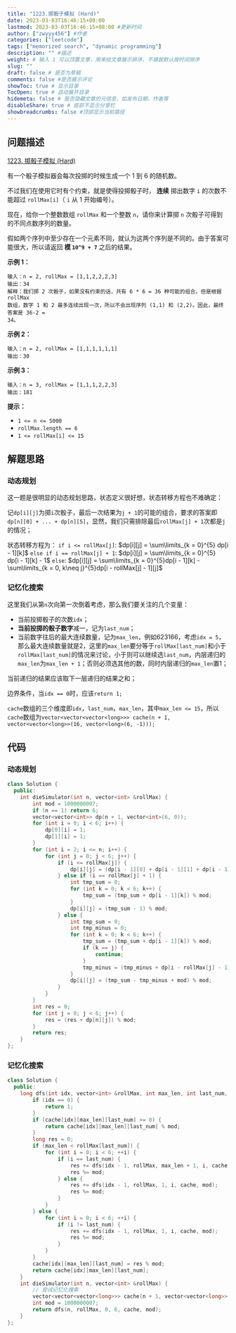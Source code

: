 ```yaml
---
title: "1223.掷骰子模拟 (Hard)"
date: 2023-03-03T16:46:15+08:00
lastmod: 2023-03-03T16:46:15+08:00 #更新时间
author: ["zwyyy456"] #作者
categories: ["leetcode"]
tags: ["memorized search", "dynamic programming"]
description: "" #描述
weight: # 输入 1 可以顶置文章，用来给文章展示排序，不填就默认按时间排序
slug: ""
draft: false # 是否为草稿
comments: false #是否展示评论
showToc: true # 显示目录
TocOpen: true # 自动展开目录
hidemeta: false # 是否隐藏文章的元信息，如发布日期、作者等
disableShare: true # 底部不显示分享栏
showbreadcrumbs: false #顶部显示当前路径
---
```

## 问题描述
[1223. 掷骰子模拟 (Hard)](https://leetcode.cn/problems/dice-roll-simulation/)

有一个骰子模拟器会每次投掷的时候生成一个 1 到 6 的随机数。

不过我们在使用它时有个约束，就是使得投掷骰子时， **连续** 掷出数字 `i` 的次数不能超过
`rollMax[i]`（ `i` 从 1 开始编号）。

现在，给你一个整数数组 `rollMax` 和一个整数 `n`，请你来计算掷 `n` 次骰子可得到的不同点数序列的数量。

假如两个序列中至少存在一个元素不同，就认为这两个序列是不同的。由于答案可能很大，所以请返回 **模 `10^9 +
7`** 之后的结果。

**示例 1：**

```
输入：n = 2, rollMax = [1,1,2,2,2,3]
输出：34
解释：我们掷 2 次骰子，如果没有约束的话，共有 6 * 6 = 36 种可能的组合。但是根据 rollMax
数组，数字 1 和 2 最多连续出现一次，所以不会出现序列 (1,1) 和 (2,2)。因此，最终答案是 36-2 =
34。

```

**示例 2：**

```
输入：n = 2, rollMax = [1,1,1,1,1,1]
输出：30

```

**示例 3：**

```
输入：n = 3, rollMax = [1,1,1,2,2,3]
输出：181

```

**提示：**

- `1 <= n <= 5000`
- `rollMax.length == 6`
- `1 <= rollMax[i] <= 15`

## 解题思路
### 动态规划
这一题是很明显的动态规划思路，状态定义很好想，状态转移方程也不难确定：

记`dp[i][j]`为掷`i`次骰子，最后一次结果为`j + 1`的可能的组合，要求的答案即`dp[n][0] + ... + dp[n][5]`，显然，我们只需排除最后`rollMax[j] + 1`次都是`j`的情况；

状态转移方程为：
`if i <= rollMax[j]`: $dp[i][j] = \sum\limits_{k = 0}^{5} dp[i - 1][k]$
`else if i == rollMax[j] + 1`: $dp[i][j] = \sum\limits_{k = 0}^{5} dp[i - 1][k] - 1$
`else`: $dp[i][j] = \sum\limits_{k = 0}^{5}dp[i - 1][k] - \sum\limits_{k = 0, k\neq j}^{5}dp[i - rollMax[j] - 1][j]$

### 记忆化搜索
这里我们从第`n`次向第一次倒着考虑，那么我们要关注的几个变量：
- 当前投掷骰子的次数`idx`；
- **当前投掷的骰子数字**减一，记为`last_num`；
- 当前数字往后的最大连续数量，记为`max_len`，例如$623166$，考虑`idx = 5`，那么最大连续数量就是$2$，这里的`max_len`要分等于`rollMax[last_num]`和小于`rollMax[last_num]`的情况来讨论，小于则可以继续选`last_num`，内层递归的`max_len`为`max_len + 1`；否则必须选其他的数，同时内层递归的`max_len`置1；

当前递归的结果应该取下一层递归的结果之和；

边界条件，当`idx == 0`时，应该`return 1;`

`cache`数组的三个维度即`idx`，`last_num`，`max_len`，其中`max_len <= 15`，所以`cache`数组为`vector<vector<vector<long>>> cache(n + 1, vector<vector<long>>(16, vector<long>(6, -1)));`

## 代码
### 动态规划
```cpp
class Solution {
  public:
    int dieSimulator(int n, vector<int> &rollMax) {
        int mod = 1000000007;
        if (n == 1) return 6;
        vector<vector<int>> dp(n + 1, vector<int>(6, 0));
        for (int i = 0; i < 6; i++) {
            dp[0][i] = 1;
            dp[1][i] = 1;
        }
        for (int i = 2; i <= n; i++) {
            for (int j = 0; j < 6; j++) {
                if (i <= rollMax[j]) {
                    dp[i][j] = (dp[i - 1][0] + dp[i - 1][1] + dp[i - 1][2] + dp[i - 1][3] + dp[i - 1][4] + dp[i - 1][5]) % mod;
                } else if (i == rollMax[j] + 1) {
                    int tmp_sum = 0;
                    for (int k = 0; k < 6; k++) {
                        tmp_sum = (tmp_sum + dp[i - 1][k]) % mod;
                    }
                    dp[i][j] = (tmp_sum - 1) % mod;
                } else {
                    int tmp_sum = 0;
                    int tmp_minus = 0;
                    for (int k = 0; k < 6; k++) {
                        tmp_sum = (tmp_sum + dp[i - 1][k]) % mod;
                        if (k == j) {
                            continue;
                        }
                        tmp_minus = (tmp_minus + dp[i - rollMax[j] - 1][k]) % mod;
                    }
                    dp[i][j] = (tmp_sum - tmp_minus + mod) % mod;
                }
            }
        }
        int res = 0;
        for (int j = 0; j < 6; j++) {
            res = (res + dp[n][j]) % mod;
        }
        return res;
    }
};
```

### 记忆化搜索
```cpp
class Solution {
  public:
    long dfs(int idx, vector<int> &rollMax, int max_len, int last_num, vector<vector<vector<long>>> &cache, int mod) {
        if (idx == 0) {
            return 1;
        }
        if (cache[idx][max_len][last_num] >= 0) {
            return cache[idx][max_len][last_num] % mod;
        }
        long res = 0;
        if (max_len < rollMax[last_num]) {
            for (int i = 0; i < 6; ++i) {
                if (i == last_num) {
                    res += dfs(idx - 1, rollMax, max_len + 1, i, cache, mod);
                    res %= mod;
                } else {
                    res += dfs(idx - 1, rollMax, 1, i, cache, mod);
                    res %= mod;
                }
            }
        } else {
            for (int i = 0; i < 6; ++i) {
                if (i != last_num) {
                    res += dfs(idx - 1, rollMax, 1, i, cache, mod);
                    res %= mod;
                }
            }
        }
        cache[idx][max_len][last_num] = res % mod;
        return cache[idx][max_len][last_num];
    }
    int dieSimulator(int n, vector<int> &rollMax) {
        // 尝试记忆化搜索
        vector<vector<vector<long>>> cache(n + 1, vector<vector<long>>(16, vector<long>(6, -1)));
        int mod = 1000000007;
        return dfs(n, rollMax, 0, 6, cache, mod);
    }
};
```
